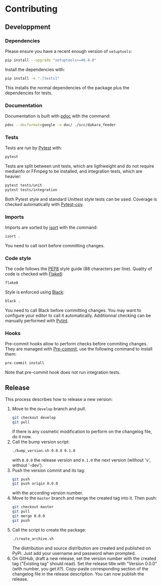 # Contributing

## Developpment

### Dependencies

Please ensure you have a recent enough version of `setuptools`:

```sh
pip install --upgrade "setuptools>=46.4.0"
```

Install the dependencies with:

```sh
pip install -e ".[tests]"
```

This installs the normal dependencies of the package plus the dependencies for tests.

### Documentation

Documentation is built with [pdoc](https://pdoc.dev/) with the command:

```sh
pdoc --docformat=google -o doc/ ./src/dakara_feeder
```

### Tests

Tests are run by [Pytest](https://docs.pytest.org/en/stable/) with:

```sh
pytest
```

Tests are split between unit tests, which are ligthweight and do not require mediainfo or FFmpeg to be installed, and integration tests, which are heavier:

```sh
pytest tests/unit
pytest tests/integration
```

Both Pytest style and standard Unittest style tests can be used.
Coverage is checked automatically with [Pytest-cov](https://pypi.org/project/pytest-cov/).

### Imports

Imports are sorted by [isort](https://pycqa.github.io/isort/) with the command:

```sh
isort .
```

You need to call isort before committing changes.

### Code style

The code follows the [PEP8](https://www.python.org/dev/peps/pep-0008/) style guide (88 characters per line).
Quality of code is checked with [Flake8](https://pypi.org/project/flake8/):

```sh
flake8
```

Style is enforced using [Black](https://github.com/ambv/black):

```sh
black .
```

You need to call Black before committing changes.
You may want to configure your editor to call it automatically.
Additionnal checking can be manually performed with [Pylint](https://www.pylint.org/).

### Hooks

Pre-commit hooks allow to perform checks before commiting changes.
They are managed with [Pre-commit](https://pre-commit.com/), use the following command to install them:

```sh
pre-commit install
```

Note that pre-commit hook does not run integration tests.

## Release

This process describes how to release a new version:

1. Move to the `develop` branch and pull.
   ```sh
   git checkout develop
   git pull
   ```
   If there is any cosmetic modification to perform on the changelog file, do it now.
2. Call the bump version script:
   ```sh
   ./bump_version.sh 0.0.0 0.1.0
   ```
   with `0.0.0` the release version and `0.1.0` the next version (without 'v', without '-dev').
3. Push the version commit and its tag:
   ```sh
   git push
   git push origin 0.0.0
   ```
   with the according version number.
4. Move to the `master` branch and merge the created tag into it.
   Then push:
   ```sh
   git checkout master
   git pull
   git merge 0.0.0
   git push
   ```
5. Call the script to create the package:
   ```sh
   ./create_archive.sh
   ```
   The distribution and source distribution are created and published on PyPI.
   Just add your username and password when prompted.
6. On GitHub, draft a new release, set the version number with the created tag ("Existing tag" should read).
   Set the release title with "Version 0.0.0" (with number, you get it?).
   Copy-paste corresponding section of the changelog file in the release description.
   You can now publish the release.
